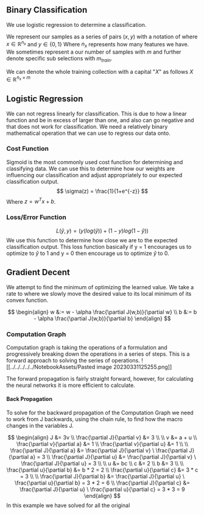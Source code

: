 ## Binary Classification 
We use logistic regression to determine a classification. 

We represent our samples as a series of pairs $(x, y)$ with a notation of where $x \in \mathbb{R}^{n_x}$ and $y \in \{0,1\}$ 
Where $n_x$ represents how many features we have. We sometimes represent a our number of samples with $m$ and further denote specific sub selections with $m_{train}$.

We can denote the whole training collection with a capital "$X$" as follows $X \in \mathbb{R}^{n_x\times m}$ 

## Logistic Regression
We can not regress linearly for classification. This is due to how a linear function and be in excess of larger than one, and also can go negative and that does not work for classification. We need a relatively binary mathematical operation that we can use to regress our data onto.

### Cost Function
Sigmoid is the most commonly used cost function for determining and classifying data. We can use this to determine how our weights are influencing our classification and adjust appropriately to our expected classification output.
$$
\sigma(z) = \frac{1}{1+e^{-z}}
$$
Where $z = w^T x + b$.

### Loss/Error Function
$$
L(\hat{y},y)=(y(log(\hat{y})) + (1-y)log(1-\hat{y}))
$$
We use this function to determine how close we are to the expected classification output. This loss function basically if y = 1 encourages us to optimize to $\hat{y}$ to 1 and y = 0 then encourage us to optimize $\hat{y}$ to 0.

## Gradient Decent
We attempt to find the minimum of optimizing the learned value. We take a rate to where we slowly move the desired value to its local minimum of its convex function.

$$
\begin{align}
w &:= w - \alpha \frac{\partial J(w,b)}{\partial w} \\
b &:= b - \alpha \frac{\partial J(w,b)}{\partial b}
\end{align}
$$

### Computation Graph
Computation graph is taking the operations of a formulation and progressively breaking down the operations in a series of steps. This is a forward approach to solving the series of operations.
![[../../../../../NotebookAssets/Pasted image 20230331125255.png]]

The forward propagation is fairly straight forward, however, for calculating the neural networks it is more efficient to calculate.

#### Back Propagation 
To solve for the backward propagation of the Computation Graph we need to work from J backwards, using the chain rule, to find how the macro changes in the variables J.

$$
\begin{align}
J &= 3v \\
\frac{\partial J}{\partial v} &= 3 \\ \\
v &= a + u \\
\frac{\partial v}{\partial a} &= 1 \\
\frac{\partial v}{\partial u} &= 1 \\ \\
\frac{\partial J}{\partial a} &= \frac{\partial J}{\partial v} \ 
\frac{\partial J}{\partial a} = 3 \\
\frac{\partial J}{\partial u} &= \frac{\partial J}{\partial v} \ 
\frac{\partial J}{\partial u} = 3 \\ \\
u &= bc \\ 
c &= 2 \\
b &= 3 \\ \\
\frac{\partial u}{\partial b} &= b * 2 = 2 \\
\frac{\partial u}{\partial c} &= 3 * c = 3 \\ \\
\frac{\partial J}{\partial b} &= \frac{\partial J}{\partial u} \ \frac{\partial u}{\partial b} = 3 * 2 = 6 \\
\frac{\partial J}{\partial c} &= \frac{\partial J}{\partial u} \ \frac{\partial u}{\partial c} = 3 * 3 = 9
\end{align}
$$
In this example we have solved for all the original 